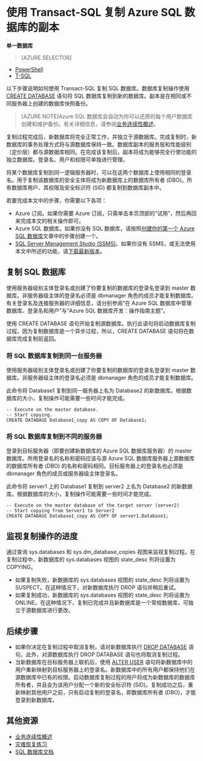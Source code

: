 <properties 
    pageTitle="使用 Transact-SQL 复制 Azure SQL 数据库" 
    description="使用 Transact-SQL 复制 Azure SQL 数据库" 
	services="sql-database"
	documentationCenter=""
	authors="stevestein"
	manager="jeffreyg"
	editor=""/>

<tags
	ms.service="sql-database"
	ms.date="03/21/2016"
	wacn.date="03/24/2016"/>


# 使用 Transact-SQL 复制 Azure SQL 数据库的副本

**单一数据库**

> [AZURE.SELECTOR]
- [PowerShell](/documentation/articles/sql-database-copy-powershell/)
- [T-SQL](/documentation/articles/sql-database-copy-transact-sql/)



以下步骤说明如何使用 Transact-SQL 复制 SQL 数据库。数据库复制操作使用 [CREATE DATABASE]() 语句将 SQL 数据库复制到新的数据库。副本是在相同或不同服务器上创建的数据库快照备份。


> [AZURE.NOTE]Azure SQL 数据库会自动为你可以还原的每个用户数据库创建和维护备份。有关详细信息，请参阅[业务连续性概述](/documentation/articles/sql-database-business-continuity/)。


复制过程完成后，新数据库将完全正常工作，并独立于源数据库。完成复制时，新数据库的事务处理方式将与源数据库保持一致。数据库副本的服务层和性能级别（定价层）都与源数据库相同。在完成该复制后，副本将成为能够完全行使功能的独立数据库。登录名、用户和权限可单独进行管理。


将某个数据库复制到同一逻辑服务器时，可以在这两个数据库上使用相同的登录名。用于复制该数据库的安全主体将成为新数据库上的数据库所有者 (DBO)。所有数据库用户、其权限及安全标识符 (SID) 都复制到数据库副本中。


若要完成本文中的步骤，你需要以下各项：

- Azure 订阅。如果你需要 Azure 订阅，只需单击本页顶部的“试用”，然后再回来完成本文的相关操作即可。
- Azure SQL 数据库。如果你没有 SQL 数据库，请按照[创建你的第一个 Azure SQL 数据库](/documentation/articles/sql-database-get-started/)文章中的步骤创建一个。
- [SQL Server Management Studio (SSMS)](https://msdn.microsoft.com/zh-cn/library/ms174173.aspx)。如果你没有 SSMS，或无法使用本文中所述的功能，请[下载最新版本](https://msdn.microsoft.com/zh-cn/library/mt238290.aspx)。




## 复制 SQL 数据库

使用服务器级别主体登录名或创建了你要复制的数据库的登录名登录到 master 数据库。非服务器级主体的登录名必须是 dbmanager 角色的成员才能复制数据库。有关登录名及连接服务器的详细信息，请分别参阅“在 Azure SQL 数据库中管理数据库、登录名和用户”与“Azure SQL 数据库开发：操作指南主题”。

使用 CREATE DATABASE 语句开始复制源数据库。执行此语句将启动数据库复制过程。因为复制数据库是一个异步过程，所以，CREATE DATABASE 语句将在数据库完成复制前返回。


### 将 SQL 数据库复制到同一台服务器

使用服务器级别主体登录名或创建了你要复制的数据库的登录名登录到 master 数据库。非服务器级主体的登录名必须是 dbmanager 角色的成员才能复制数据库。

此命令将 Database1 复制到同一服务器上名为 Database2 的新数据库。根据数据库的大小，复制操作可能需要一些时间才能完成。

    -- Execute on the master database.
    -- Start copying.
    CREATE DATABASE Database1_copy AS COPY OF Database1;

### 将 SQL 数据库复制到不同的服务器

登录到目标服务器（即要创建新数据库的 Azure SQL 数据库服务器）的 master 数据库。所用登录名的名称和密码应该与源 Azure SQL 数据库服务器上源数据库的数据库所有者 (DBO) 的名称和密码相同。目标服务器上的登录名也必须是 dbmanager 角色的成员或服务器级主体登录名。

此命令将 server1 上的 Database1 复制到 server2 上名为 Database2 的新数据库。根据数据库的大小，复制操作可能需要一些时间才能完成。


    -- Execute on the master database of the target server (server2)
    -- Start copying from Server1 to Server2
    CREATE DATABASE Database1_copy AS COPY OF server1.Database1;
    

## 监视复制操作的进度

通过查询 sys.databases 和 sys.dm\_database\_copies 视图来监视复制过程。在复制过程中，新数据库的 sys.databases 视图的 state\_desc 列将设置为 COPYING。


- 如果复制失败，新数据库的 sys.databases 视图的 state\_desc 列将设置为 SUSPECT。在这种情况下，对新数据库执行 DROP 语句并稍后重试。
- 如果复制成功，新数据库的 sys.databases 视图的 state\_desc 列将设置为 ONLINE。在这种情况下，复制已完成并且新数据库是一个常规数据库，可独立于源数据库进行更改。



## 后续步骤


- 如果你决定在复制过程中取消复制，请对新数据库执行 [DROP DATABASE](https://msdn.microsoft.com/zh-cn/library/ms178613.aspx) 语句。此外，对源数据库执行 DROP DATABASE 语句也将取消复制过程。
- 当新数据库在目标服务器上联机后，使用 [ALTER USER](https://msdn.microsoft.com/zh-cn/library/ms176060.aspx) 语句将新数据库中的用户重新映射到目标服务器上的登录名。新数据库中的所有用户都保持他们在源数据库中已有的权限。启动数据库复制过程的用户将成为新数据库的数据库所有者，并且会为该用户分配一个新的安全标识符 (SID)。复制成功之后，重新映射其他用户之前，只有启动复制的登录名，即数据库所有者 (DBO)，才能登录到新数据库。




## 其他资源

- [业务连续性概述](/documentation/articles/sql-database-business-continuity/)
- [灾难恢复练习](/documentation/articles/sql-database-disaster-recovery-drills/)
- [SQL 数据库文档](/documentation/services/sql-databases)

<!---HONumber=Mooncake_0104_2016-->

